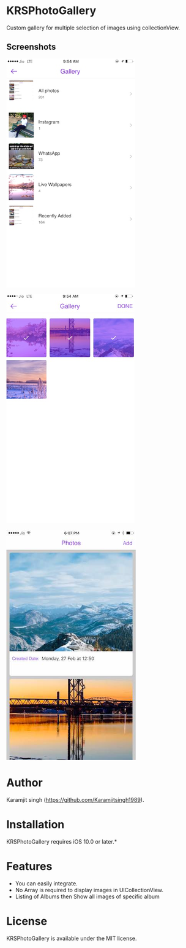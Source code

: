 # KRSPhotoGallery
Custom gallery for multiple selection of images using collectionView.

## Screenshots
![Screenshot](https://github.com/Karamjitsingh1989/KRSPhotoGallery/blob/master/screebnShot1.jpg)

![Screenshot](https://github.com/Karamjitsingh1989/KRSPhotoGallery/blob/master/Screenshot2.jpg)

![Screenshot](https://github.com/Karamjitsingh1989/KRSPhotoGallery/blob/master/Screenshot3.jpg)

# Author
Karamjit singh (https://github.com/Karamjitsingh1989).


# Installation
KRSPhotoGallery requires iOS 10.0 or later.*

# Features
* You can easily integrate.
* No Array is required to display images in UICollectionView.
* Listing of Albums then Show all images of specific album

# License
KRSPhotoGallery is available under the MIT license.
